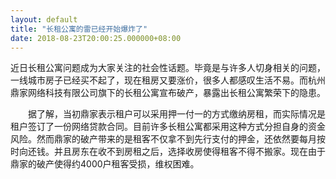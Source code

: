 ```yaml
---
layout: default
title: "长租公寓的雷已经开始爆炸了"
date: 2018-08-23T20:00:25.000000+08:00
---
```


近日长租公寓问题成为大家关注的社会性话题。毕竟是与许多人切身相关的问题，一线城市房子已经买不起了，现在租房又要涨价，很多人都感叹生活不易。而杭州鼎家网络科技有限公司旗下的长租公寓宣布破产，暴露出长租公寓繁荣下的隐患。

　　据了解，当初鼎家表示租户可以采用押一付一的方式缴纳房租，而实际情况是租户签订了一份网络贷款合同。目前许多长租公寓都采用这种方式分担自身的资金风险。然而鼎家的破产带来的是租客不仅拿不到先行支付的押金，还依然要每月按时向还钱。并且房东在收不到房租之后，选择收房使得租客不得不搬家。现在由于鼎家的破产使得约4000户租客受损，维权困难。

